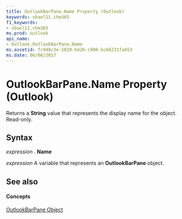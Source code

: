```yaml
---
title: OutlookBarPane.Name Property (Outlook)
keywords: vbaol11.chm365
f1_keywords:
- vbaol11.chm365
ms.prod: outlook
api_name:
- Outlook.OutlookBarPane.Name
ms.assetid: fc948c3e-1029-b426-c906-bc66231fa653
ms.date: 06/08/2017
---
```



# OutlookBarPane.Name Property (Outlook)

Returns a  **String** value that represents the display name for the object. Read-only.


## Syntax

 _expression_ . **Name**

 _expression_ A variable that represents an **OutlookBarPane** object.


## See also


#### Concepts


[OutlookBarPane Object](Outlook.OutlookBarPane.md)

